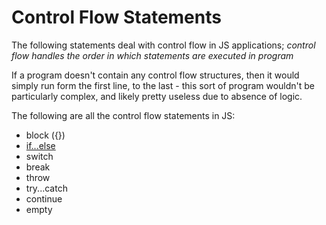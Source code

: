 # Control Flow Statements

The following statements deal with control flow in JS applications; _control flow handles the order in which statements are executed in program_

If a program doesn't contain any control flow structures, then it would simply run form the first line, to the last - this sort of program wouldn't be particularly complex, and likely pretty useless due to absence of logic.

The following are all the control flow statements in JS:

- block ({})
- [if...else](./if-else/)
- switch
- break
- throw
- try...catch
- continue
- empty
